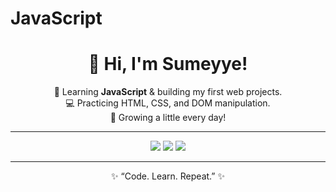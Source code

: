 # JavaScript
<h1 align="center">💚 Hi, I'm Sumeyye!</h1>

<p align="center">
🌱 Learning <b>JavaScript</b> & building my first web projects.<br>
💻 Practicing HTML, CSS, and DOM manipulation.<br>
🚀 Growing a little every day!
</p>

---

<p align="center">
  <img src="https://img.shields.io/badge/Language-JavaScript-brightgreen?style=for-the-badge">
  <img src="https://img.shields.io/badge/Editor-VS%20Code-green?style=for-the-badge">
  <img src="https://img.shields.io/badge/Version%20Control-GitHub-success?style=for-the-badge">
</p>

---

<p align="center">
✨ “Code. Learn. Repeat.” ✨
</p>


